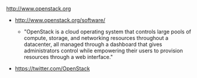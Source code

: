 
http://www.openstack.org
* http://www.openstack.org/software/
	* "OpenStack is a cloud operating system that controls large pools of compute, storage, and networking resources throughout a datacenter, all managed through a dashboard that gives administrators control while empowering their users to provision resources through a web interface."

* https://twitter.com/OpenStack
